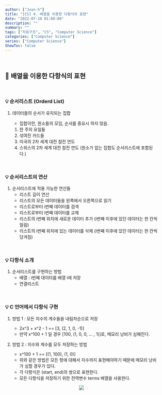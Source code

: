 ```yaml
---
author: ["Jxun-h"]
title: "[CS] 4. 배열을 이용한 다항식의 표현"
date: "2022-07-10 01:00:00"
description: ""
summary: ""
tags: ["자료구조", "CS", "Computer Science"]
categories: ["Computer Science"]
series: ["Computer Science"]
ShowToc: false
---
```


<br>

## 📌 배열을 이용한 다항식의 표현

<br>

### 💡 순서리스트 (Orderd List)

1.  데이터들의 순서가 유지되는 집합
    
    -   집합이란, 원소들의 모임, 순서를 중요시 하지 않음.
    
    1.  한 주의 요일들
    2.  섞여진 카드들
    3.  미국의 2차 세계 대전 참전 연도
    4.  스위스의 2차 세계 대전 참전 연도 (원소가 없는 집합도 순서리스트에 포함된다.)

<br>

### 💡 순서리스트의 연산

1.  순서리스트에 적용 가능한 연산들
    -   리스트 길이 연산
    -   리스트의 모든 데이터들을 왼쪽에서 오른쪽으로 읽기
    -   리스트로부터 i번째 데이터를 검색
    -   리스트로부터 i번째 데이터를 교체
    -   리스트의 i번째 위치에 새로운 데이터 추가 (i번째 이후에 있던 데이터는 한 칸씩 밀림)
    -   리스트의 i번째 위치에 있는 데이터를 삭제 (i번째 이후에 있던 데이터는 한 칸씩 당겨짐)

<br>

### 💡 다항식 소개

1.  순서리스트를 구현하는 방법
    -   배열 : i번째 데이터를 배열 i에 저장
    -   연결리스트

<br>

### 💡 C 언어에서 다항식 구현

1.  방법 1 : 모든 지수의 계수들을 내림차순으로 저장
    -   2x^3 + x^2 - 1 == \[3, (2, 1, 0, -1)\]
    -   만약 x^100 + 1 일 경우 \[100, (1, 0, 0, ... , 1)\]로, 메모리 낭비가 심해진다.

2.  방법 2 : 지수와 계수를 모두 저장하는 방법
    -   x^100 + 1 == \[(1, 100), (1, 0)\]
    -   위와 같은 방법은 모든 항에 대해서 지수까지 표현해야하기 때문에 메모리 낭비가 심할 경우가 있다.
    -   각 다항식은 (start, end)의 쌍으로 표현한다.
    -   모든 다항식을 저장하기 위한 전역변수 terms 배열을 사용한다.

<center><img src='/cs_4_image.png' /></center>